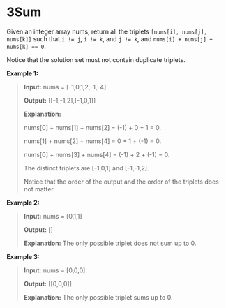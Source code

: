 # 3Sum


Given an integer array nums, return all the triplets `[nums[i], nums[j], nums[k]]` such that `i != j`, `i != k`, and `j != k`, and `nums[i] + nums[j] + nums[k] == 0`.


Notice that the solution set must not contain duplicate triplets.


**Example 1:**


> **Input:** nums = [-1,0,1,2,-1,-4]
> 
> **Output:** [[-1,-1,2],[-1,0,1]]
> 
> **Explanation:** 
> 
> nums[0] + nums[1] + nums[2] = (-1) + 0 + 1 = 0.
> 
> nums[1] + nums[2] + nums[4] = 0 + 1 + (-1) = 0.
> 
> nums[0] + nums[3] + nums[4] = (-1) + 2 + (-1) = 0.
> 
> The distinct triplets are [-1,0,1] and [-1,-1,2].
> 
> Notice that the order of the output and the order of the triplets does not matter.
> 
> 


**Example 2:**


> **Input:** nums = [0,1,1]
> 
> **Output:** []
> 
> **Explanation:** The only possible triplet does not sum up to 0.
> 
> 


**Example 3:**


> **Input:** nums = [0,0,0]
> 
> **Output:** [[0,0,0]]
> 
> **Explanation:** The only possible triplet sums up to 0.
> 
> 